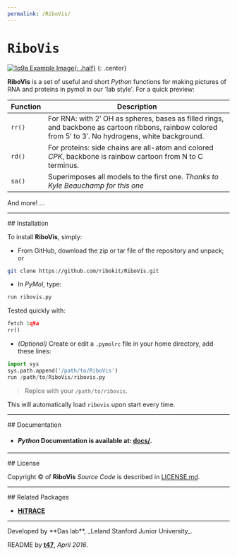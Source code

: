 ```yaml
---
permalink: /RiboVis/
---
```


# <samp>RiboVis</samp>

[![1q9a Example Image](https://raw.github.com/ribokit/RiboVis/master/1q9a.png "1q9a Example Image"){: .half}](https://raw.github.com/ribokit/RiboVis/master/1q9a.png)
{: .center}

**RiboVis** is a set of useful and short *Python* functions for making pictures of RNA and proteins in pymol in our 'lab style'. For a quick preview:

| Function | Description |
| --- | --- |
| `rr()` | For RNA: with 2&prime; OH as spheres, bases as filled rings, and backbone as cartoon ribbons, rainbow colored from 5&prime; to 3&prime;. No hydrogens, white background. |
| `rd()` | For proteins: side chains are all-atom and colored _CPK_, backbone is rainbow cartoon from N to C terminus. |
| `sa()` | Superimposes all models to the first one. _Thanks to Kyle Beauchamp for this one_ |

And more! ...

<hr/>
## Installation

To install **RiboVis**, simply:

- From GitHub, download the zip or tar file of the repository and unpack; or 

```bash
git clone https://github.com/ribokit/RiboVis.git
```

- In _PyMol_, type:

```python
run ribovis.py
```

Tested quickly with:

```python
fetch 1q9a
rr()
```

- _(Optional)_ Create or edit a `.pymolrc` file in your home directory, add these lines:

```python
import sys
sys.path.append('/path/to/RiboVis')
run /path/to/RiboVis/ribovis.py
```

> Replce with your `/path/to/ribovis`.

This will automatically load `ribovis` upon start every time.

<hr/>
## Documentation

* #### *Python* Documentation is available at: [**docs/**](docs/).

<hr/>
## License

Copyright &copy; of **RiboVis** _Source Code_ is described in [LICENSE.md](https://github.com/ribokit/RiboVis/blob/master/LICENSE.md).

<hr/>
## Related Packages

* [**HiTRACE**](https://hitrace.github.io/HiTRACE/)


<hr/>
Developed by **Das lab**, _Leland Stanford Junior University_.

README by [**t47**](http://t47.io/), *April 2016*.

